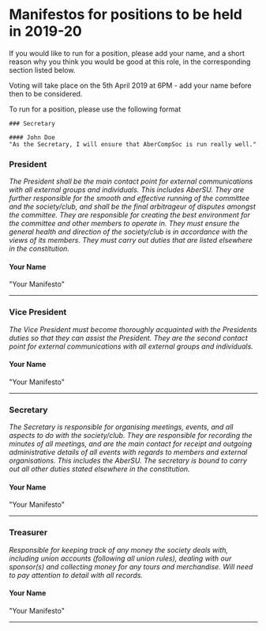 # Manifestos for positions to be held in 2019-20
If you would like to run for a position, please add your name, and a short reason
why you think you would be good at this role, in the corresponding section listed below.

Voting will take place on the 5th April 2019 at 6PM - add your name before then to be considered.

To run for a position, please use the following format

```
### Secretary

#### John Doe
"As the Secretary, I will ensure that AberCompSoc is run really well."

```


### President
*The President shall be the main contact point for external communications with
all external groups and individuals. This includes AberSU. They are further responsible for the
smooth and effective running of the committee and the society/club, and shall be the final arbitrageur
of disputes amongst the committee. They are responsible for creating the best environment for the
committee and other members to operate in. They must ensure the general health and direction of
the society/club is in accordance with the views of its members. They must carry out duties that are
listed elsewhere in the constitution.*

#### Your Name
"Your Manifesto"

---

### Vice President
*The Vice President must become thoroughly acquainted with the Presidents duties so that they can assist the President. They are the second contact point for external communications with all external groups and individuals.*

#### Your Name
"Your Manifesto"

---

### Secretary
*The Secretary is responsible for organising meetings, events, and all aspects to do with the
society/club. They are responsible for recording the minutes of all meetings, and are the main
contact for receipt and outgoing administrative details of all events with regards to members and
external organisations. This includes the AberSU. The secretary is bound to carry out all other
duties stated elsewhere in the constitution.*

#### Your Name
"Your Manifesto"

---
### Treasurer
*Responsible for keeping track of any money the society deals with, including union accounts (following all union rules), dealing with our sponsor(s) and collecting money for any tours and merchandise. Will need to pay attention to detail with all records.*

#### Your Name
"Your Manifesto"

---
